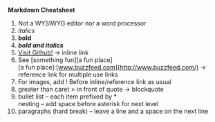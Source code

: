 **Markdown Cheatsheet**
1. Not a WYSIWYG editor nor a word processor
2. _italics_
3. **bold**
4. **_bold and italics_**
5. [Visit Github!]([www.github.com](http://www.github.com/)) → inline link
6. See [something fun][a fun place]  
[a fun place]:[www.buzzfeed.com](http://www.buzzfeed.com/) → reference link for multiple use links
7. For images, add ! Before inline/reference link as usual
8. greater than caret > in front of quote → blockquote
9. bullet list – each item prefixed by *  
nesting – add space before asterisk for next level
10. paragraphs (hard break) – leave a line and a space on the next line
<!--stackedit_data:
eyJoaXN0b3J5IjpbLTE0NjQ1NTYwNTZdfQ==
-->